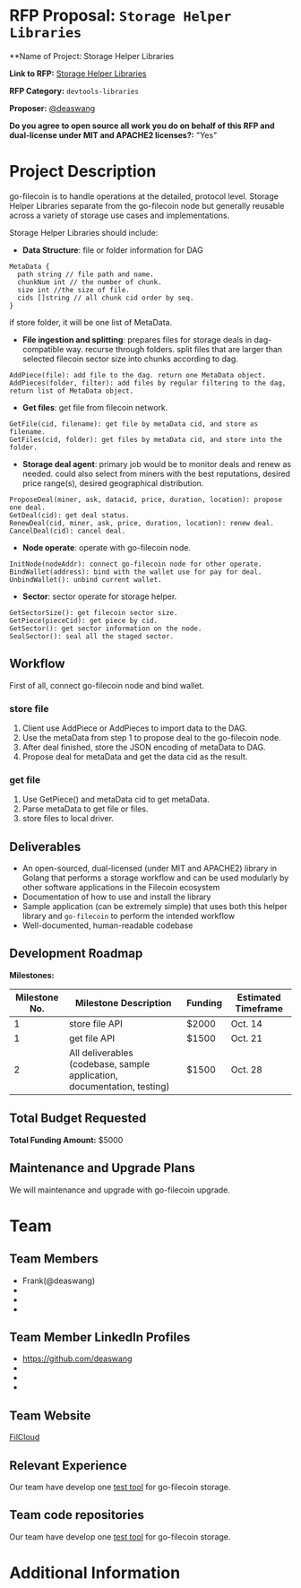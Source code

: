 # RFP Proposal: `Storage Helper Libraries`

**Name of Project: Storage Helper Libraries

**Link to RFP:** [Storage Helper Libraries](https://github.com/filecoin-project/devgrants/blob/master/rfps/rfp-storage-helper-libraries.md)

**RFP Category:** `devtools-libraries`

**Proposer:** [@deaswang](https://github.com/deaswang)

**Do you agree to open source all work you do on behalf of this RFP and dual-license under MIT and APACHE2 licenses?:** "Yes"

# Project Description

go-filecoin is to handle operations at the detailed, protocol level. Storage Helper Libraries separate from the go-filecoin node but generally reusable across a variety of storage use cases and implementations.

Storage Helper Libraries should include:

- **Data Structure**: file or folder information for DAG

```
MetaData {
  path string // file path and name.
  chunkNum int // the number of chunk.
  size int //the size of file.
  cids []string // all chunk cid order by seq.
}
```

if store folder, it will be one list of MetaData.

- **File ingestion and splitting**: prepares files for storage deals in dag-compatible way. recurse through folders. split files that are larger than selected filecoin sector size into chunks according to dag.

```
AddPiece(file): add file to the dag. return one MetaData object.
AddPieces(folder, filter): add files by regular filtering to the dag, return list of MetaData object.
```

- **Get files**: get file from filecoin network.

```
GetFile(cid, filename): get file by metaData cid, and store as filename.
GetFiles(cid, folder): get files by metaData cid, and store into the folder.
```

- **Storage deal agent**: primary job would be to monitor deals and renew as needed. could also select from miners with the best reputations, desired price range(s), desired geographical distribution.

```
ProposeDeal(miner, ask, datacid, price, duration, location): propose one deal.
GetDeal(cid): get deal status.
RenewDeal(cid, miner, ask, price, duration, location): renew deal.
CancelDeal(cid): cancel deal.
```

- **Node operate**: operate with go-filecoin node.

```
InitNode(nodeAddr): connect go-filecoin node for other operate.
BindWallet(address): bind with the wallet use for pay for deal.
UnbindWallet(): unbind current wallet.
```

- **Sector**: sector operate for storage helper.

```
GetSectorSize(): get filecoin sector size.
GetPiece(pieceCid): get piece by cid.
GetSector(): get sector information on the node.
SealSector(): seal all the staged sector. 
```

## Workflow

First of all, connect go-filecoin node and bind wallet.

### store file

1. Client use AddPiece or AddPieces to import data to the DAG.
2. Use the metaData from step 1 to propose deal to the go-filecoin node.
3. After deal finished, store the JSON encoding of metaData to DAG.
4. Propose deal for metaData and get the data cid as the result.

### get file

1. Use GetPiece() and metaData cid to get metaData.
2. Parse metaData to get file or files.
3. store files to local driver.

## Deliverables

- An open-sourced, dual-licensed (under MIT and APACHE2) library in Golang that performs a storage workflow and can be used modularly by other software applications in the Filecoin ecosystem
- Documentation of how to use and install the library
- Sample application (can be extremely simple) that uses both this helper library and `go-filecoin` to perform the intended workflow
- Well-documented, human-readable codebase

## Development Roadmap

**Milestones:** 

| Milestone No. | Milestone Description | Funding | Estimated Timeframe |
| --- | --- | --- | --- |
| 1 | store file API | $2000 | Oct. 14 |
| 1 | get file API | $1500 | Oct. 21 |
| 2 | All deliverables (codebase, sample application, documentation, testing) | $1500 | Oct. 28 |

## Total Budget Requested

**Total Funding Amount:** $5000

## Maintenance and Upgrade Plans

We will maintenance and upgrade with go-filecoin upgrade.

# Team

## Team Members

- Frank(@deaswang)
- 
- 
- 

## Team Member LinkedIn Profiles

- https://github.com/deaswang
- 
- 
- 

## Team Website

[FilCloud](https://github.com/filcloud)

## Relevant Experience

Our team have develop one [test tool](https://github.com/filcloud/filutil) for go-filecoin storage.

## Team code repositories

Our team have develop one [test tool](https://github.com/filcloud/filutil) for go-filecoin storage.

# Additional Information
